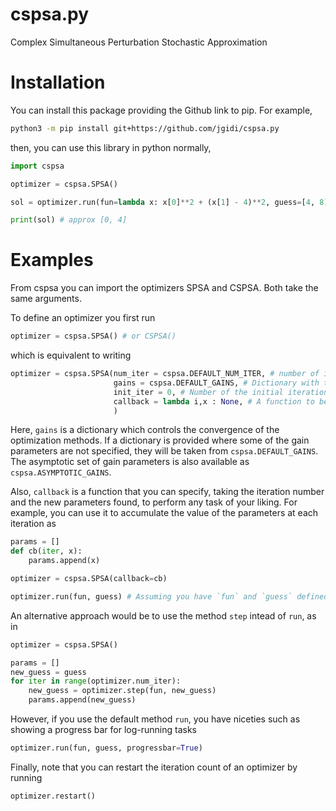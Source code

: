 # cspsa.py
Complex Simultaneous Perturbation Stochastic Approximation

# Installation

You can install this package providing the Github link to pip. For example,
``` sh
python3 -m pip install git+https://github.com/jgidi/cspsa.py
```

then, you can use this library in python normally,

``` python
import cspsa

optimizer = cspsa.SPSA()

sol = optimizer.run(fun=lambda x: x[0]**2 + (x[1] - 4)**2, guess=[4, 8])

print(sol) # approx [0, 4]
```

# Examples

From cspsa you can import the optimizers SPSA and CSPSA. Both take the same arguments.

To define an optimizer you first run

``` python
optimizer = cspsa.SPSA() # or CSPSA()
```

which is equivalent to writing

``` python
optimizer = cspsa.SPSA(num_iter = cspsa.DEFAULT_NUM_ITER, # number of iterations
                       gains = cspsa.DEFAULT_GAINS, # Dictionary with the set of gain parameters
                       init_iter = 0, # Number of the initial iteration
                       callback = lambda i,x : None, # A function to be called after each step.
                       )
```

Here, `gains` is a dictionary which controls the convergence of the optimization methods. If a dictionary is provided where some of the gain parameters are not specified, they will be taken from `cspsa.DEFAULT_GAINS`. The asymptotic set of gain parameters is also available as `cspsa.ASYMPTOTIC_GAINS`.

Also, `callback` is a function that you can specify, taking the iteration number and the new parameters found, to perform any task of your liking. For example, you can use it to accumulate the value of the parameters at each iteration as

``` python
params = []
def cb(iter, x):
    params.append(x)

optimizer = cspsa.SPSA(callback=cb)

optimizer.run(fun, guess) # Assuming you have `fun` and `guess` defined
```

An alternative approach would be to use the method `step` intead of `run`, as in

``` python
optimizer = cspsa.SPSA()

params = []
new_guess = guess
for iter in range(optimizer.num_iter):
    new_guess = optimizer.step(fun, new_guess)
    params.append(new_guess)
```

However, if you use the default method `run`, you have niceties such as showing a progress bar for log-running tasks

``` python
optimizer.run(fun, guess, progressbar=True)
```

Finally, note that you can restart the iteration count of an optimizer by running

``` python
optimizer.restart()
```

